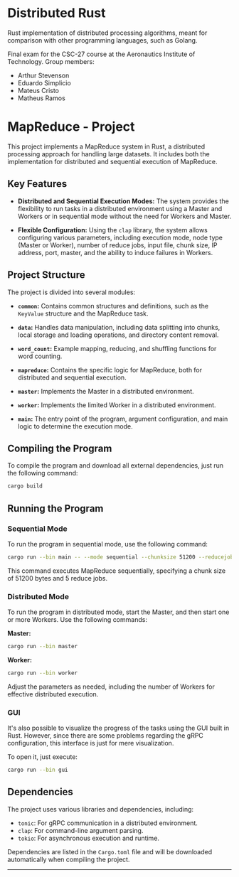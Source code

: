 # Distributed Rust

Rust implementation of distributed processing algorithms, meant for comparison with other programming languages, such as Golang.

Final exam for the CSC-27 course at the Aeronautics Institute of Technology. Group members:
- Arthur Stevenson
- Eduardo Simplicio
- Mateus Cristo 
- Matheus Ramos

# MapReduce - Project

This project implements a MapReduce system in Rust, a distributed processing approach for handling large datasets. It includes both the implementation for distributed and sequential execution of MapReduce.

## Key Features

- **Distributed and Sequential Execution Modes:** The system provides the flexibility to run tasks in a distributed environment using a Master and Workers or in sequential mode without the need for Workers and Master.

- **Flexible Configuration:** Using the `clap` library, the system allows configuring various parameters, including execution mode, node type (Master or Worker), number of reduce jobs, input file, chunk size, IP address, port, master, and the ability to induce failures in Workers.

## Project Structure

The project is divided into several modules:

- **`common`:** Contains common structures and definitions, such as the `KeyValue` structure and the MapReduce task.

- **`data`:** Handles data manipulation, including data splitting into chunks, local storage and loading operations, and directory content removal.

- **`word_count`:** Example mapping, reducing, and shuffling functions for word counting.

- **`mapreduce`:** Contains the specific logic for MapReduce, both for distributed and sequential execution.

- **`master`:** Implements the Master in a distributed environment.

- **`worker`:** Implements the limited Worker in a distributed environment.

- **`main`:** The entry point of the program, argument configuration, and main logic to determine the execution mode.

## Compiling the Program

To compile the program and download all external dependencies, just run the following command:

```bash
cargo build
```

## Running the Program

### Sequential Mode

To run the program in sequential mode, use the following command:

```bash
cargo run --bin main -- --mode sequential --chunksize 51200 --reducejobs 5
```

This command executes MapReduce sequentially, specifying a chunk size of 51200 bytes and 5 reduce jobs.

### Distributed Mode

To run the program in distributed mode, start the Master, and then start one or more Workers. Use the following commands:

**Master:**

```bash
cargo run --bin master
```

**Worker:**

```bash
cargo run --bin worker
```

Adjust the parameters as needed, including the number of Workers for effective distributed execution.

### GUI

It's also possible to visualize the progress of the tasks using the GUI built in Rust.
However, since there are some problems regarding the gRPC configuration, this interface is just for mere visualization.

To open it, just execute:

```bash
cargo run --bin gui
```

## Dependencies

The project uses various libraries and dependencies, including:

- `tonic`: For gRPC communication in a distributed environment.
- `clap`: For command-line argument parsing.
- `tokio`: For asynchronous execution and runtime.

Dependencies are listed in the `Cargo.toml` file and will be downloaded automatically when compiling the project.

---